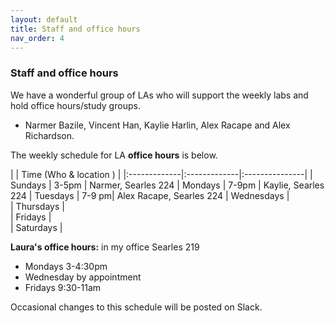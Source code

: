 ```yaml
---
layout: default 
title: Staff and office hours 
nav_order: 4
---
```



### Staff and office hours



We have a wonderful group of LAs who will support the weekly labs and hold office hours/study groups.  
 
- Narmer Bazile, Vincent Han, Kaylie Harlin, Alex Racape and Alex
   Richardson.



The weekly schedule for LA **office hours**  is below. 


|              |   Time  (Who & location )  |
|:-------------|:-------------|:---------------|
| Sundays      |  3-5pm | Narmer, Searles 224
| Mondays      |  7-9pm | Kaylie, Searles 224 
| Tuesdays     |  7-9 pm| Alex Racape, Searles 224
| Wednesdays   |  
| Thursdays    |  
| Fridays      |  
| Saturdays    |  


__Laura's office hours:__ in my office Searles 219
* Mondays 3-4:30pm
* Wednesday by appointment 
* Fridays 9:30-11am

Occasional changes to this schedule  will be posted on Slack. 
